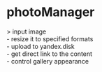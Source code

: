 # photoManager

\> input image\
\- resize it to specified formats\
\- upload to yandex.disk\
\- get direct link to the content\
\- control gallery appearance
